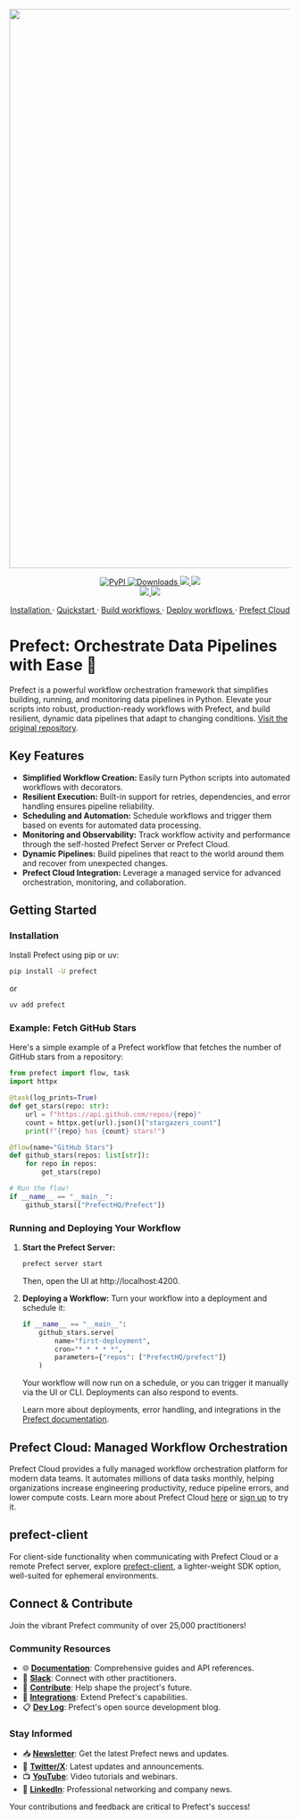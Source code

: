 <p align="center"><img src="https://github.com/PrefectHQ/prefect/assets/3407835/c654cbc6-63e8-4ada-a92a-efd2f8f24b85" width=1000></p>

<p align="center">
    <a href="https://pypi.org/project/prefect/" alt="PyPI version">
        <img alt="PyPI" src="https://img.shields.io/pypi/v/prefect?color=0052FF&labelColor=090422" />
    </a>
    <a href="https://pypi.org/project/prefect/" alt="PyPI downloads/month">
        <img alt="Downloads" src="https://img.shields.io/pypi/dm/prefect?color=0052FF&labelColor=090422" />
    </a>
    <a href="https://github.com/prefecthq/prefect/" alt="Stars">
        <img src="https://img.shields.io/github/stars/prefecthq/prefect?color=0052FF&labelColor=090422" />
    </a>
    <a href="https://github.com/prefecthq/prefect/pulse" alt="Activity">
        <img src="https://img.shields.io/github/commit-activity/m/prefecthq/prefect?color=0052FF&labelColor=090422" />
    </a>
    <br>
    <a href="https://prefect.io/slack" alt="Slack">
        <img src="https://img.shields.io/badge/slack-join_community-red.svg?color=0052FF&labelColor=090422&logo=slack" />
    </a>
    <a href="https://www.youtube.com/c/PrefectIO/" alt="YouTube">
        <img src="https://img.shields.io/badge/youtube-watch_videos-red.svg?color=0052FF&labelColor=090422&logo=youtube" />
    </a>
</p>

<p align="center">
    <a href="https://docs.prefect.io/v3/get-started/index?utm_source=oss&utm_medium=oss&utm_campaign=oss_gh_repo&utm_term=none&utm_content=none">
        Installation
    </a>
    ·
    <a href="https://docs.prefect.io/v3/get-started/quickstart?utm_source=oss&utm_medium=oss&utm_campaign=oss_gh_repo&utm_term=none&utm_content=none">
        Quickstart
    </a>
    ·
    <a href="https://docs.prefect.io/v3/how-to-guides/workflows/write-and-run?utm_source=oss&utm_medium=oss&utm_campaign=oss_gh_repo&utm_term=none&utm_content=none">
        Build workflows
    </a>
    ·
    <a href="https://docs.prefect.io/v3/concepts/deployments?utm_source=oss&utm_medium=oss&utm_campaign=oss_gh_repo&utm_term=none&utm_content=none">
        Deploy workflows
    </a>
    ·
    <a href="https://app.prefect.cloud/?utm_source=oss&utm_medium=oss&utm_campaign=oss_gh_repo&utm_term=none&utm_content=none">
        Prefect Cloud
    </a>
</p>

# Prefect: Orchestrate Data Pipelines with Ease 🚀

Prefect is a powerful workflow orchestration framework that simplifies building, running, and monitoring data pipelines in Python.  Elevate your scripts into robust, production-ready workflows with Prefect, and build resilient, dynamic data pipelines that adapt to changing conditions.  [Visit the original repository](https://github.com/PrefectHQ/prefect).

## Key Features

*   **Simplified Workflow Creation:** Easily turn Python scripts into automated workflows with decorators.
*   **Resilient Execution:** Built-in support for retries, dependencies, and error handling ensures pipeline reliability.
*   **Scheduling and Automation:** Schedule workflows and trigger them based on events for automated data processing.
*   **Monitoring and Observability:** Track workflow activity and performance through the self-hosted Prefect Server or Prefect Cloud.
*   **Dynamic Pipelines:** Build pipelines that react to the world around them and recover from unexpected changes.
*   **Prefect Cloud Integration:** Leverage a managed service for advanced orchestration, monitoring, and collaboration.

## Getting Started

### Installation

Install Prefect using pip or uv:

```bash
pip install -U prefect
```

or

```bash
uv add prefect
```

### Example: Fetch GitHub Stars

Here's a simple example of a Prefect workflow that fetches the number of GitHub stars from a repository:

```python
from prefect import flow, task
import httpx

@task(log_prints=True)
def get_stars(repo: str):
    url = f"https://api.github.com/repos/{repo}"
    count = httpx.get(url).json()["stargazers_count"]
    print(f"{repo} has {count} stars!")

@flow(name="GitHub Stars")
def github_stars(repos: list[str]):
    for repo in repos:
        get_stars(repo)

# Run the flow!
if __name__ == "__main__":
    github_stars(["PrefectHQ/Prefect"])
```

### Running and Deploying Your Workflow

1.  **Start the Prefect Server:**

    ```bash
    prefect server start
    ```

    Then, open the UI at http://localhost:4200.

2.  **Deploying a Workflow:**  Turn your workflow into a deployment and schedule it:

    ```python
    if __name__ == "__main__":
        github_stars.serve(
            name="first-deployment",
            cron="* * * * *",
            parameters={"repos": ["PrefectHQ/prefect"]}
        )
    ```

    Your workflow will now run on a schedule, or you can trigger it manually via the UI or CLI. Deployments can also respond to events.

    Learn more about deployments, error handling, and integrations in the [Prefect documentation](https://docs.prefect.io/v3/get-started/index?utm_source=oss&utm_medium=oss&utm_campaign=oss_gh_repo&utm_term=none&utm_content=none).

## Prefect Cloud: Managed Workflow Orchestration

Prefect Cloud provides a fully managed workflow orchestration platform for modern data teams.  It automates millions of data tasks monthly, helping organizations increase engineering productivity, reduce pipeline errors, and lower compute costs. Learn more about Prefect Cloud [here](https://www.prefect.io/cloud-vs-oss?utm_source=oss&utm_medium=oss&utm_campaign=oss_gh_repo&utm_term=none&utm_content=none) or [sign up](https://app.prefect.cloud?utm_source=oss&utm_medium=oss&utm_campaign=oss_gh_repo&utm_term=none&utm_content=none) to try it.

## prefect-client

For client-side functionality when communicating with Prefect Cloud or a remote Prefect server, explore [prefect-client](https://pypi.org/project/prefect-client/), a lighter-weight SDK option, well-suited for ephemeral environments.

## Connect & Contribute

Join the vibrant Prefect community of over 25,000 practitioners!

### Community Resources

*   🌐 **[Documentation](https://docs.prefect.io)**: Comprehensive guides and API references.
*   💬 **[Slack](https://prefect.io/slack)**: Connect with other practitioners.
*   🤝 **[Contribute](https://docs.prefect.io/contribute/)**: Help shape the project's future.
*   🔌 **[Integrations](https://docs.prefect.io/contribute/contribute-integrations)**: Extend Prefect's capabilities.
*   📋 **[Dev Log](https://dev-log.prefect.io/)**: Prefect's open source development blog.

### Stay Informed

*   📥 **[Newsletter](https://prefect.io/newsletter)**: Get the latest Prefect news and updates.
*   📣 **[Twitter/X](https://x.com/PrefectIO)**: Latest updates and announcements.
*   📺 **[YouTube](https://www.youtube.com/@PrefectIO)**: Video tutorials and webinars.
*   📱 **[LinkedIn](https://www.linkedin.com/company/prefect)**: Professional networking and company news.

Your contributions and feedback are critical to Prefect's success!